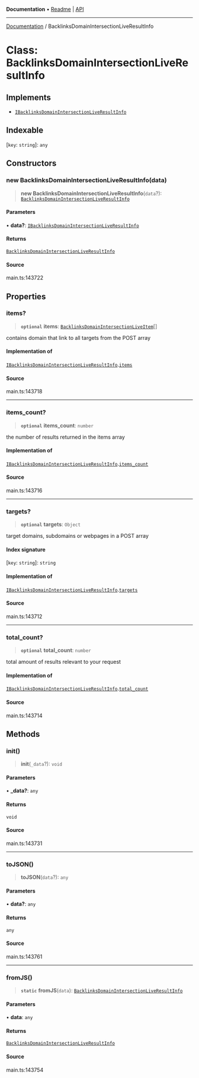 **Documentation** • [Readme](../README.md) \| [API](../globals.md)

***

[Documentation](../README.md) / BacklinksDomainIntersectionLiveResultInfo

# Class: BacklinksDomainIntersectionLiveResultInfo

## Implements

- [`IBacklinksDomainIntersectionLiveResultInfo`](../interfaces/IBacklinksDomainIntersectionLiveResultInfo.md)

## Indexable

 \[`key`: `string`\]: `any`

## Constructors

### new BacklinksDomainIntersectionLiveResultInfo(data)

> **new BacklinksDomainIntersectionLiveResultInfo**(`data`?): [`BacklinksDomainIntersectionLiveResultInfo`](BacklinksDomainIntersectionLiveResultInfo.md)

#### Parameters

• **data?**: [`IBacklinksDomainIntersectionLiveResultInfo`](../interfaces/IBacklinksDomainIntersectionLiveResultInfo.md)

#### Returns

[`BacklinksDomainIntersectionLiveResultInfo`](BacklinksDomainIntersectionLiveResultInfo.md)

#### Source

main.ts:143722

## Properties

### items?

> **`optional`** **items**: [`BacklinksDomainIntersectionLiveItem`](BacklinksDomainIntersectionLiveItem.md)[]

contains domain that link to all targets from the POST array

#### Implementation of

[`IBacklinksDomainIntersectionLiveResultInfo`](../interfaces/IBacklinksDomainIntersectionLiveResultInfo.md).[`items`](../interfaces/IBacklinksDomainIntersectionLiveResultInfo.md#items)

#### Source

main.ts:143718

***

### items\_count?

> **`optional`** **items\_count**: `number`

the number of results returned in the items array

#### Implementation of

[`IBacklinksDomainIntersectionLiveResultInfo`](../interfaces/IBacklinksDomainIntersectionLiveResultInfo.md).[`items_count`](../interfaces/IBacklinksDomainIntersectionLiveResultInfo.md#items_count)

#### Source

main.ts:143716

***

### targets?

> **`optional`** **targets**: `Object`

target domains, subdomains or webpages in a POST array

#### Index signature

 \[`key`: `string`\]: `string`

#### Implementation of

[`IBacklinksDomainIntersectionLiveResultInfo`](../interfaces/IBacklinksDomainIntersectionLiveResultInfo.md).[`targets`](../interfaces/IBacklinksDomainIntersectionLiveResultInfo.md#targets)

#### Source

main.ts:143712

***

### total\_count?

> **`optional`** **total\_count**: `number`

total amount of results relevant to your request

#### Implementation of

[`IBacklinksDomainIntersectionLiveResultInfo`](../interfaces/IBacklinksDomainIntersectionLiveResultInfo.md).[`total_count`](../interfaces/IBacklinksDomainIntersectionLiveResultInfo.md#total_count)

#### Source

main.ts:143714

## Methods

### init()

> **init**(`_data`?): `void`

#### Parameters

• **\_data?**: `any`

#### Returns

`void`

#### Source

main.ts:143731

***

### toJSON()

> **toJSON**(`data`?): `any`

#### Parameters

• **data?**: `any`

#### Returns

`any`

#### Source

main.ts:143761

***

### fromJS()

> **`static`** **fromJS**(`data`): [`BacklinksDomainIntersectionLiveResultInfo`](BacklinksDomainIntersectionLiveResultInfo.md)

#### Parameters

• **data**: `any`

#### Returns

[`BacklinksDomainIntersectionLiveResultInfo`](BacklinksDomainIntersectionLiveResultInfo.md)

#### Source

main.ts:143754
